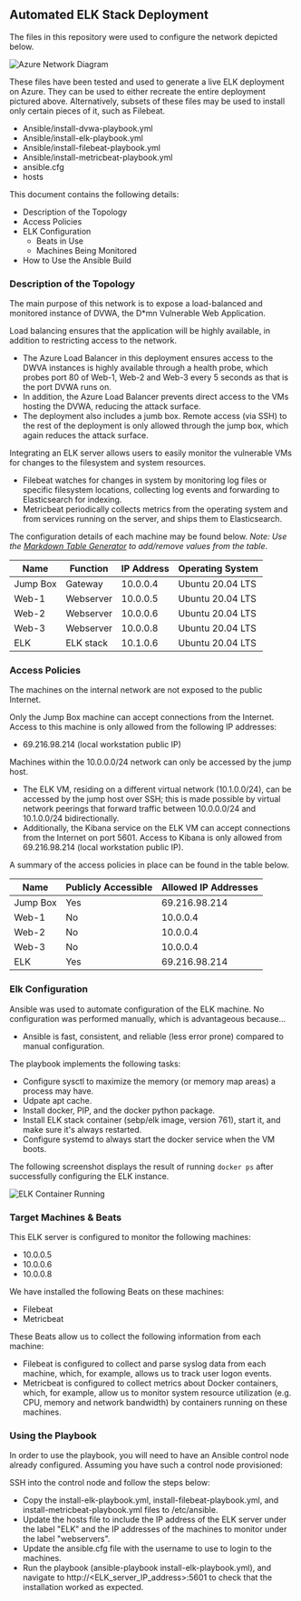 ## Automated ELK Stack Deployment

The files in this repository were used to configure the network depicted below.

![Azure Network Diagram](../../tree/main/Diagrams/Azure-LB-WS-ELK-Deployment.png)

These files have been tested and used to generate a live ELK deployment on Azure. They can be used to either recreate the entire deployment pictured above. Alternatively, subsets of these files may be used to install only certain pieces of it, such as Filebeat.

  - Ansible/install-dvwa-playbook.yml
  - Ansible/install-elk-playbook.yml
  - Ansible/install-filebeat-playbook.yml
  - Ansible/install-metricbeat-playbook.yml
  - ansible.cfg
  - hosts

This document contains the following details:
- Description of the Topology
- Access Policies
- ELK Configuration
  - Beats in Use
  - Machines Being Monitored
- How to Use the Ansible Build


### Description of the Topology

The main purpose of this network is to expose a load-balanced and monitored instance of DVWA, the D*mn Vulnerable Web Application.

Load balancing ensures that the application will be highly available, in addition to restricting access to the network.
- The Azure Load Balancer in this deployment ensures access to the DWVA instances is highly available through a health probe, which probes port 80 of Web-1, Web-2 and Web-3 every 5 seconds as that is the port DVWA runs on. 
- In addition, the Azure Load Balancer prevents direct access to the VMs hosting the DVWA, reducing the attack surface.  
- The deployment also includes a jumb box. Remote access (via SSH) to the rest of the deployment is only allowed through the jump box, which again reduces the attack surface. 

Integrating an ELK server allows users to easily monitor the vulnerable VMs for changes to the filesystem and system resources.
- Filebeat watches for changes in system by monitoring log files or specific filesystem locations, collecting log events and forwarding to Elasticsearch for indexing. 
- Metricbeat periodically collects metrics from the operating system and from services running on the server, and ships them to Elasticsearch. 

The configuration details of each machine may be found below.
_Note: Use the [Markdown Table Generator](http://www.tablesgenerator.com/markdown_tables) to add/remove values from the table_.

| Name     | Function  | IP Address | Operating System |
|----------|-----------|------------|------------------|
| Jump Box | Gateway   | 10.0.0.4   | Ubuntu 20.04 LTS |
| Web-1    | Webserver | 10.0.0.5   | Ubuntu 20.04 LTS |
| Web-2    | Webserver | 10.0.0.6   | Ubuntu 20.04 LTS |
| Web-3    | Webserver | 10.0.0.8   | Ubuntu 20.04 LTS |
| ELK      | ELK stack | 10.1.0.6   | Ubuntu 20.04 LTS |

### Access Policies

The machines on the internal network are not exposed to the public Internet. 

Only the Jump Box machine can accept connections from the Internet. Access to this machine is only allowed from the following IP addresses:
- 69.216.98.214 (local workstation public IP)

Machines within the 10.0.0.0/24 network can only be accessed by the jump host.
- The ELK VM, residing on a different virtual network (10.1.0.0/24), can be accessed by the jump host over SSH; this is made possible by virtual network peerings that forward traffic between 10.0.0.0/24 and 10.1.0.0/24 bidirectionally. 
- Additionally, the Kibana service on the ELK VM can accept connections from the Internet on port 5601. Access to Kibana is only allowed from 69.216.98.214 (local workstation public IP). 

A summary of the access policies in place can be found in the table below.

| Name     | Publicly Accessible | Allowed IP Addresses |
|----------|---------------------|----------------------|
| Jump Box | Yes                 | 69.216.98.214        |
| Web-1    | No                  | 10.0.0.4             |
| Web-2    | No                  | 10.0.0.4             |
| Web-3    | No                  | 10.0.0.4             |
| ELK      | Yes                 | 69.216.98.214        |

### Elk Configuration

Ansible was used to automate configuration of the ELK machine. No configuration was performed manually, which is advantageous because...
- Ansible is fast, consistent, and reliable (less error prone) compared to manual configuration. 

The playbook implements the following tasks:
- Configure sysctl to maximize the memory (or memory map areas) a process may have. 
- Udpate apt cache. 
- Install docker, PIP, and the docker python package.
- Install ELK stack container (sebp/elk image, version 761), start it, and make sure it's always restarted. 
- Configure systemd to always start the docker service when the VM boots. 

The following screenshot displays the result of running `docker ps` after successfully configuring the ELK instance.

![ELK Container Running](../../tree/main/Diagrams/docker_ps_output.png)

### Target Machines & Beats
This ELK server is configured to monitor the following machines:
- 10.0.0.5
- 10.0.0.6
- 10.0.0.8

We have installed the following Beats on these machines:
- Filebeat
- Metricbeat

These Beats allow us to collect the following information from each machine:
- Filebeat is configured to collect and parse syslog data from each machine, which, for example, allows us to track user logon events. 
- Metricbeat is configured to collect metrics about Docker containers, which, for example, allow us to monitor system resource utilization (e.g. CPU, memory and network bandwidth) by containers running on these machines.   

### Using the Playbook
In order to use the playbook, you will need to have an Ansible control node already configured. Assuming you have such a control node provisioned: 

SSH into the control node and follow the steps below:
- Copy the install-elk-playbook.yml, install-filebeat-playbook.yml, and install-metricbeat-playbook.yml files to /etc/ansible.
- Update the hosts file to include the IP address of the ELK server under the label "ELK" and the IP addresses of the machines to monitor under the label "webservers". 
- Update the ansible.cfg file with the username to use to login to the machines. 
- Run the playbook (ansible-playbook install-elk-playbook.yml), and navigate to http://<ELK_server_IP_address>:5601 to check that the installation worked as expected.